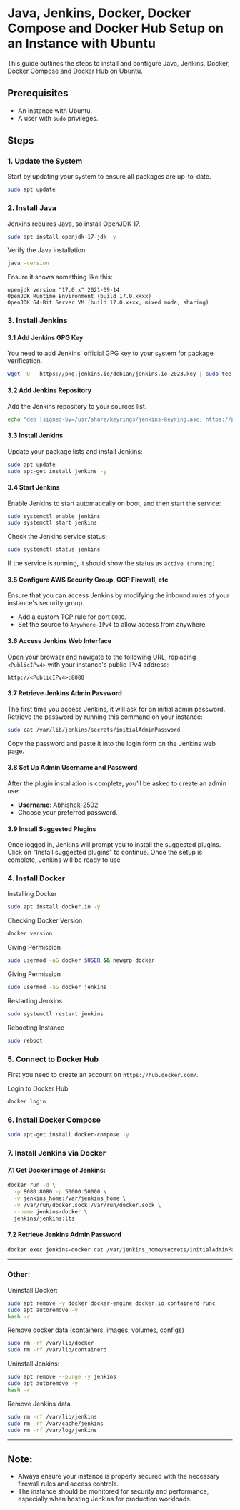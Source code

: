 # Java, Jenkins, Docker, Docker Compose and Docker Hub Setup on an Instance with Ubuntu

This guide outlines the steps to install and configure Java, Jenkins, Docker, Docker Compose and Docker Hub on Ubuntu. 

## Prerequisites

- An instance with Ubuntu.
- A user with `sudo` privileges.

## Steps

### 1. Update the System

Start by updating your system to ensure all packages are up-to-date.

```bash
sudo apt update
```

### 2. Install Java

Jenkins requires Java, so install OpenJDK 17.

```bash
sudo apt install openjdk-17-jdk -y
```

Verify the Java installation:

```bash
java -version
```

Ensure it shows something like this:

```
openjdk version "17.0.x" 2021-09-14
OpenJDK Runtime Environment (build 17.0.x+xx)
OpenJDK 64-Bit Server VM (build 17.0.x+xx, mixed mode, sharing)
```

### 3. Install Jenkins

#### 3.1 Add Jenkins GPG Key

You need to add Jenkins' official GPG key to your system for package verification.

```bash
wget -O - https://pkg.jenkins.io/debian/jenkins.io-2023.key | sudo tee /usr/share/keyrings/jenkins-keyring.asc > /dev/null
```

#### 3.2 Add Jenkins Repository

Add the Jenkins repository to your sources list.

```bash
echo "deb [signed-by=/usr/share/keyrings/jenkins-keyring.asc] https://pkg.jenkins.io/debian binary/" | sudo tee /etc/apt/sources.list.d/jenkins.list > /dev/null
```

#### 3.3 Install Jenkins

Update your package lists and install Jenkins:

```bash
sudo apt update
sudo apt-get install jenkins -y
```

#### 3.4 Start Jenkins

Enable Jenkins to start automatically on boot, and then start the service:

```bash
sudo systemctl enable jenkins
sudo systemctl start jenkins
```

Check the Jenkins service status:

```bash
sudo systemctl status jenkins
```

If the service is running, it should show the status as `active (running)`.

#### 3.5 Configure AWS Security Group, GCP Firewall, etc

Ensure that you can access Jenkins by modifying the inbound rules of your instance's security group.

- Add a custom TCP rule for port `8080`.
- Set the source to `Anywhere-IPv4` to allow access from anywhere.



#### 3.6 Access Jenkins Web Interface

Open your browser and navigate to the following URL, replacing `<PublicIPv4>` with your instance's public IPv4 address:

```
http://<PublicIPv4>:8080
```

#### 3.7 Retrieve Jenkins Admin Password

The first time you access Jenkins, it will ask for an initial admin password. Retrieve the password by running this command on your instance:

```bash
sudo cat /var/lib/jenkins/secrets/initialAdminPassword
```

Copy the password and paste it into the login form on the Jenkins web page.

#### 3.8 Set Up Admin Username and Password

After the plugin installation is complete, you’ll be asked to create an admin user.

- **Username**: Abhishek-2502
- Choose your preferred password.

#### 3.9 Install Suggested Plugins

Once logged in, Jenkins will prompt you to install the suggested plugins. Click on "Install suggested plugins" to continue. Once the setup is complete, Jenkins will be ready to use

### 4. Install Docker

Installing Docker

```bash
sudo apt install docker.io -y
```

Checking Docker Version

```bash
docker version
```

Giving Permission

```bash
sudo usermod -aG docker $USER && newgrp docker
```

Giving Permission

```bash
sudo usermod -aG docker jenkins
```

Restarting Jenkins

```bash
sudo systemctl restart jenkins
```

Rebooting Instance

```bash
sudo reboot
```

### 5. Connect to Docker Hub

First you need to create an account on `https://hub.docker.com/`.

Login to Docker Hub
```bash
docker login
```

### 6. Install Docker Compose

```bash
sudo apt-get install docker-compose -y
```

### 7. Install Jenkins via Docker

#### 7.1 Get Docker image of Jenkins:
```bash
docker run -d \
  -p 8080:8080 -p 50000:50000 \
  -v jenkins_home:/var/jenkins_home \
  -v /var/run/docker.sock:/var/run/docker.sock \
  --name jenkins-docker \
  jenkins/jenkins:lts
```

#### 7.2 Retrieve Jenkins Admin Password
```bash
docker exec jenkins-docker cat /var/jenkins_home/secrets/initialAdminPassword
```
---

### Other:

Uninstall Docker:
```bash
sudo apt remove -y docker docker-engine docker.io containerd runc
sudo apt autoremove -y
hash -r
```

Remove docker data (containers, images, volumes, configs)
```bash
sudo rm -rf /var/lib/docker
sudo rm -rf /var/lib/containerd
```

Uninstall Jenkins:
```bash
sudo apt remove --purge -y jenkins
sudo apt autoremove -y
hash -r
```

Remove Jenkins data
```bash
sudo rm -rf /var/lib/jenkins
sudo rm -rf /var/cache/jenkins
sudo rm -rf /var/log/jenkins
```
---

## Note:

- Always ensure your instance is properly secured with the necessary firewall rules and access controls.
- The instance should be monitored for security and performance, especially when hosting Jenkins for production workloads.
